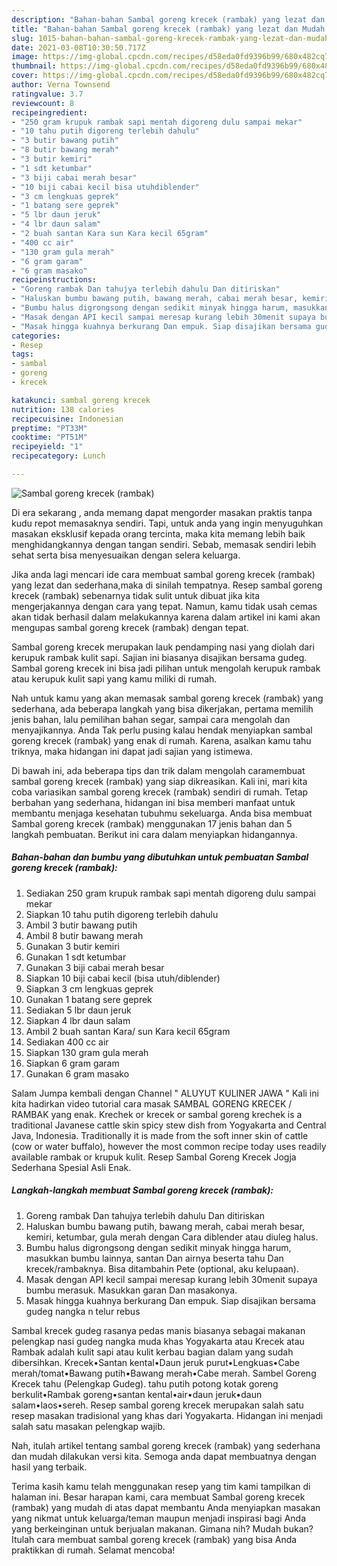 ```yaml
---
description: "Bahan-bahan Sambal goreng krecek (rambak) yang lezat dan Mudah Dibuat"
title: "Bahan-bahan Sambal goreng krecek (rambak) yang lezat dan Mudah Dibuat"
slug: 1015-bahan-bahan-sambal-goreng-krecek-rambak-yang-lezat-dan-mudah-dibuat
date: 2021-03-08T10:30:50.717Z
image: https://img-global.cpcdn.com/recipes/d58eda0fd9396b99/680x482cq70/sambal-goreng-krecek-rambak-foto-resep-utama.jpg
thumbnail: https://img-global.cpcdn.com/recipes/d58eda0fd9396b99/680x482cq70/sambal-goreng-krecek-rambak-foto-resep-utama.jpg
cover: https://img-global.cpcdn.com/recipes/d58eda0fd9396b99/680x482cq70/sambal-goreng-krecek-rambak-foto-resep-utama.jpg
author: Verna Townsend
ratingvalue: 3.7
reviewcount: 8
recipeingredient:
- "250 gram krupuk rambak sapi mentah digoreng dulu sampai mekar"
- "10 tahu putih digoreng terlebih dahulu"
- "3 butir bawang putih"
- "8 butir bawang merah"
- "3 butir kemiri"
- "1 sdt ketumbar"
- "3 biji cabai merah besar"
- "10 biji cabai kecil bisa utuhdiblender"
- "3 cm lengkuas geprek"
- "1 batang sere geprek"
- "5 lbr daun jeruk"
- "4 lbr daun salam"
- "2 buah santan Kara sun Kara kecil 65gram"
- "400 cc air"
- "130 gram gula merah"
- "6 gram garam"
- "6 gram masako"
recipeinstructions:
- "Goreng rambak Dan tahujya terlebih dahulu Dan ditiriskan"
- "Haluskan bumbu bawang putih, bawang merah, cabai merah besar, kemiri, ketumbar, gula merah dengan Cara diblender atau diuleg halus."
- "Bumbu halus digrongsong dengan sedikit minyak hingga harum, masukkan bumbu lainnya, santan Dan airnya beserta tahu Dan krecek/rambaknya. Bisa ditambahin Pete (optional, aku kelupaan)."
- "Masak dengan API kecil sampai meresap kurang lebih 30menit supaya bumbu merasuk. Masukkan garan Dan masakonya."
- "Masak hingga kuahnya berkurang Dan empuk. Siap disajikan bersama gudeg nangka n telur rebus"
categories:
- Resep
tags:
- sambal
- goreng
- krecek

katakunci: sambal goreng krecek 
nutrition: 138 calories
recipecuisine: Indonesian
preptime: "PT33M"
cooktime: "PT51M"
recipeyield: "1"
recipecategory: Lunch

---
```



![Sambal goreng krecek (rambak)](https://img-global.cpcdn.com/recipes/d58eda0fd9396b99/680x482cq70/sambal-goreng-krecek-rambak-foto-resep-utama.jpg)

Di era  sekarang , anda memang dapat mengorder masakan praktis tanpa kudu repot memasaknya sendiri. Tapi, untuk anda yang ingin menyuguhkan masakan eksklusif kepada orang tercinta, maka kita memang lebih baik menghidangkannya dengan tangan sendiri. Sebab, memasak sendiri lebih sehat serta bisa menyesuaikan dengan selera keluarga.

Jika anda lagi mencari ide cara membuat sambal goreng krecek (rambak) yang lezat dan sederhana,maka di sinilah tempatnya. Resep sambal goreng krecek (rambak)  sebenarnya tidak sulit untuk dibuat jika kita mengerjakannya dengan cara yang tepat. Namun, kamu tidak usah cemas akan tidak berhasil dalam melakukannya 
karena dalam artikel ini kami akan mengupas sambal goreng krecek (rambak) dengan tepat.  

Sambal goreng krecek merupakan lauk pendamping nasi yang diolah dari kerupuk rambak kulit sapi. Sajian ini biasanya disajikan bersama gudeg. Sambal goreng krecek ini bisa jadi pilihan untuk mengolah kerupuk rambak atau kerupuk kulit sapi yang kamu miliki di rumah.

Nah untuk kamu yang akan memasak sambal goreng krecek (rambak) yang sederhana, ada beberapa langkah yang bisa dikerjakan, pertama memilih jenis bahan, lalu pemilihan bahan segar, sampai cara mengolah dan menyajikannya. Anda Tak perlu pusing kalau hendak menyiapkan sambal goreng krecek (rambak) yang enak di rumah. Karena, asalkan kamu  tahu triknya, maka hidangan ini dapat jadi sajian yang istimewa.

Di bawah ini, ada beberapa tips dan trik dalam mengolah caramembuat sambal goreng krecek (rambak) yang siap dikreasikan. Kali ini, mari kita coba variasikan sambal goreng krecek (rambak) sendiri di rumah. Tetap berbahan yang sederhana, hidangan ini bisa memberi manfaat untuk membantu menjaga kesehatan tubuhmu sekeluarga. Anda bisa membuat Sambal goreng krecek (rambak) menggunakan 17 jenis bahan dan 5 langkah pembuatan. Berikut ini cara dalam menyiapkan hidangannya.

<!--inarticleads1-->

##### Bahan-bahan dan bumbu yang dibutuhkan untuk pembuatan Sambal goreng krecek (rambak):

1. Sediakan 250 gram krupuk rambak sapi mentah digoreng dulu sampai mekar
1. Siapkan 10 tahu putih digoreng terlebih dahulu
1. Ambil 3 butir bawang putih
1. Ambil 8 butir bawang merah
1. Gunakan 3 butir kemiri
1. Gunakan 1 sdt ketumbar
1. Gunakan 3 biji cabai merah besar
1. Siapkan 10 biji cabai kecil (bisa utuh/diblender)
1. Siapkan 3 cm lengkuas geprek
1. Gunakan 1 batang sere geprek
1. Sediakan 5 lbr daun jeruk
1. Siapkan 4 lbr daun salam
1. Ambil 2 buah santan Kara/ sun Kara kecil 65gram
1. Sediakan 400 cc air
1. Siapkan 130 gram gula merah
1. Siapkan 6 gram garam
1. Gunakan 6 gram masako


Salam Jumpa kembali dengan Channel &#34; ALUYUT KULINER JAWA &#34; Kali ini kita hadirkan video tutorial cara masak SAMBAL GORENG KRECEK / RAMBAK yang enak. Krechek or krecek or sambal goreng krechek is a traditional Javanese cattle skin spicy stew dish from Yogyakarta and Central Java, Indonesia. Traditionally it is made from the soft inner skin of cattle (cow or water buffalo), however the most common recipe today uses readily available rambak or krupuk kulit. Resep Sambal Goreng Krecek Jogja Sederhana Spesial Asli Enak. 

<!--inarticleads2-->

##### Langkah-langkah membuat Sambal goreng krecek (rambak):

1. Goreng rambak Dan tahujya terlebih dahulu Dan ditiriskan
1. Haluskan bumbu bawang putih, bawang merah, cabai merah besar, kemiri, ketumbar, gula merah dengan Cara diblender atau diuleg halus.
1. Bumbu halus digrongsong dengan sedikit minyak hingga harum, masukkan bumbu lainnya, santan Dan airnya beserta tahu Dan krecek/rambaknya. Bisa ditambahin Pete (optional, aku kelupaan).
1. Masak dengan API kecil sampai meresap kurang lebih 30menit supaya bumbu merasuk. Masukkan garan Dan masakonya.
1. Masak hingga kuahnya berkurang Dan empuk. Siap disajikan bersama gudeg nangka n telur rebus


Sambal krecek gudeg rasanya pedas manis biasanya sebagai makanan pelengkap nasi gudeg nangka muda khas Yogyakarta atau Krecek atau Rambak adalah kulit sapi atau kulit kerbau bagian dalam yang sudah dibersihkan. Krecek•Santan kental•Daun jeruk purut•Lengkuas•Cabe merah/tomat•Bawang putih•Bawang merah•Cabe merah. Sambel Goreng Krecek tahu (Pelengkap Gudeg). tahu putih potong kotak goreng berkulit•Rambak goreng•santan kental•air•daun jeruk•daun salam•laos•sereh. Resep sambal goreng krecek merupakan salah satu resep masakan tradisional yang khas dari Yogyakarta. Hidangan ini menjadi salah satu masakan pelengkap wajib. 

Nah, itulah artikel tentang  sambal goreng krecek (rambak)  yang sederhana dan mudah dilakukan versi kita. Semoga anda dapat membuatnya dengan hasil yang terbaik. 

Terima kasih kamu telah menggunakan resep yang tim kami tampilkan di halaman ini. Besar harapan kami, cara membuat  Sambal goreng krecek (rambak) yang mudah di atas dapat membantu Anda menyiapkan masakan yang nikmat untuk keluarga/teman maupun menjadi inspirasi bagi Anda yang berkeinginan untuk berjualan makanan. Gimana nih? Mudah bukan? Itulah cara membuat sambal goreng krecek (rambak) yang bisa Anda praktikkan di rumah. Selamat mencoba!

